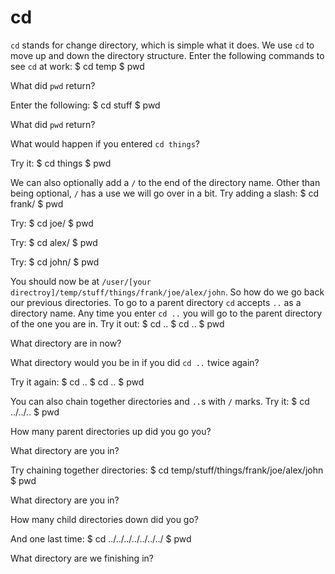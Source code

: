 # cd

`cd` stands for change directory, which is simple what it does. We use `cd` to move up and down the directory structure.
Enter the following commands to see `cd` at work:
    $ cd temp
    $ pwd

What did `pwd` return?



Enter the following:
    $ cd stuff
    $ pwd

What did `pwd` return?



What would happen if you entered `cd things`?


Try it:
    $ cd things
    $ pwd

We can also optionally add a `/` to the end of the directory name. Other than being optional, `/` has a use we will go over in a bit.
Try adding a slash:
    $ cd frank/
    $ pwd

Try:
    $ cd joe/
    $ pwd

Try:
    $ cd alex/
    $ pwd

Try:
    $ cd john/
    $ pwd

You should now be at `/user/[your directroy]/temp/stuff/things/frank/joe/alex/john`. So how do we go back our previous directories. To go to a parent directory `cd` accepts `..` as a directory name. Any time you enter `cd ..` you will go to the parent directory of the one you are in. Try it out:
    $ cd ..
    $ cd ..
    $ pwd

What directory are in now?



What directory would you be in if you did `cd ..` twice again?



Try it again:
    $ cd ..
    $ cd ..
    $ pwd

You can also chain together directories and `..`s with `/` marks.
Try it:
    $ cd ../../..
    $ pwd

How many parent directories up did you go you?



What directory are you in?



Try chaining together directories:
    $ cd temp/stuff/things/frank/joe/alex/john
    $ pwd

What directory are you in?



How many child directories down did you go?



And one last time:
    $ cd ../../../../../../../
    $ pwd

What directory are we finishing in?


